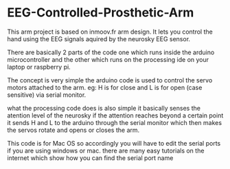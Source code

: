 # EEG-Controlled-Prosthetic-Arm

This arm project is based on inmoov.fr arm design. It lets you control the hand using the EEG signals aquired by the neurosky EEG sensor. 

There are basically 2 parts of the code one which runs inside the arduino microcontroller and the other which runs on the processing ide on your laptop or raspberry pi. 

The concept is very simple the arduino code is used to control the servo motors attached to the arm. eg: H is for close and L is for open (case sensitive) via serial monitor.

what the processing code does is also simple it basically senses the atention level of the neurosky if the attention reaches beyond a certain point it sends H and L to the arduino through the serial monitor which then makes the servos rotate and opens or closes the arm.

This code is for Mac OS so accordingly you will have to edit the serial ports if you are using windows or mac. there are many easy tutorials on the internet which show how you can find the serial port name
